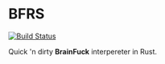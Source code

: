 # BFRS
[![Build Status](https://travis-ci.org/deciduously/bfrs.svg?branch=master)](https://travis-ci.org/deciduously/bfrs)

Quick 'n dirty **BrainFuck** interpereter in Rust.